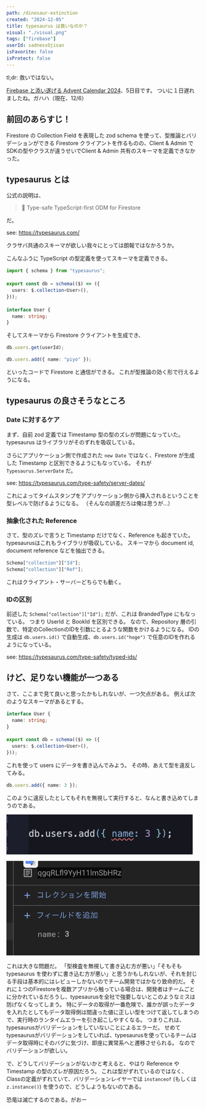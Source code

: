 ```yaml
---
path: /dinosaur-extinction
created: "2024-12-05"
title: typesaurus は救いなのか？
visual: "./visual.png"
tags: ["firebase"]
userId: sadnessOjisan
isFavorite: false
isProtect: false
---
```


tl;dr: 救いではない。

[Firebase と添い遂げる Advent Calendar 2024](https://adventar.org/calendars/11050)、5日目です。
ついに１日遅れましたね。ガハハ（現在、12/6）

## 前回のあらすじ！

Firestore の Collection Field を表現した zod schema を使って、型推論とバリデーションができる Firestore クライアントを作るものの、Client & Admin でSDKの型やクラスが違うせいでClient & Admin 共有のスキーマを定義できなかった。

## typesaurus とは

公式の説明は、

> 🦕 Type-safe TypeScript-first ODM for Firestore

だ。

see: https://typesaurus.com/

クラサバ共通のスキーマが欲しい我々にとっては朗報ではなかろうか。

こんなふうに TypeScript の型定義を使ってスキーマを定義できる。

```ts
import { schema } from "typesaurus";

export const db = schema(($) => ({
  users: $.collection<User>(),
}));

interface User {
  name: string;
}
```

そしてスキーマから Firestore クライアントを生成でき、

```ts
db.users.get(userId);
```

```ts
db.users.add({ name: "piyo" });
```

といったコードで Firestore と通信ができる。
これが型推論の効く形で行えるようになる。

## typesaurus の良さそうなところ

### Date に対するケア

まず、自前 zod 定義では Timestamp 型の型のズレが問題になっていた。
typesaurus はライブラリがそのずれを吸収している。

さらにアプリケーション側で作成された `new Date` ではなく、Firestore が生成した Timestamp と区別できるようにもなっている。
それが `Typesaurus.ServerDate` だ。

see: https://typesaurus.com/type-safety/server-dates/

これによってタイムスタンプをアプリケーション側から挿入されるということを型レベルで防げるようになる。
（そんなの誤差だろは俺は思うが...）

### 抽象化された Reference

さて、型のズレで言うと Timestamp だけでなく、Reference も起きていた。
typesaurusはこれもライブラリが吸収している。
スキーマから document id, document reference などを抽出できる。

```ts
Schema["collection"]["Id"];
Schema["collection"]["Ref"];
```

これはクライアント・サーバーどちらでも動く。

### IDの区別

前述した `Schema["collection"]["Id"];` だが、これは BrandedType にもなっている。
つまり UserId と BookId を区別できる。
なので、Repository 層の引数で、特定のCollectionのIDを引数にとるような関数をかけるようになる。
IDの生成は `db.users.id()` で自動生成、`db.users.id("hoge")` で任意のIDを作れるようになっている。

see: https://typesaurus.com/type-safety/typed-ids/

## けど、足りない機能が一つある

さて、ここまで見て良いと思ったかもしれないが、一つ欠点がある。
例えば次のようなスキーマがあるとする。

```ts
interface User {
  name: string;
}

export const db = schema(($) => ({
  users: $.collection<User>(),
}));
```

これを使って users にデータを書き込んでみよう。
その時、あえて型を違反してみる。

```ts
db.users.add({ name: 3 });
```

このように違反したとしてもそれを無視して実行すると、なんと書き込めてしまうのである。

![](./invalid.png)

![](./result.png)

これは大きな問題だ。
「型検査を無視して書き込む方が悪い」「そもそも typesaurus を使わずに書き込む方が悪い」と思うかもしれないが、それを封じる手段は基本的にはレビューしかないのでチーム開発ではかなり致命的だ。
それに１つのFirestoreを複数アプリから触っている場合は、開発者はチームごとに分かれているだろうし、typesaurusを全社で強要しないとこのようなミスは防げなくなってしまう。
特にデータの取得が一番危険で、誰かが誤ったデータを入れたとしてもデータ取得側は間違った値に正しい型をつけて返してしまうので、実行時のランタイムエラーを引き起こしやすくなる。
つまりこれは、typesaurusがバリデーションをしていないことによるエラーだ。
せめてtypesaurusがバリデーションをしていれば、typesaurusを使っているチームはデータ取得時にそのバグに気づけ、即座に異常系へと遷移させられる。
なのでバリデーションが欲しい。

で、どうしてバリデーションがないかと考えると、やはり Reference や Timestamp の型のズレが原因だろう。
これは型がずれているのではなく、Classの定義がずれていて、バリデーションレイヤーでは `instanceof` (もしくは`z.instance()`) を使うので、どうしようもないのである。

恐竜は滅亡するのである。がおー
